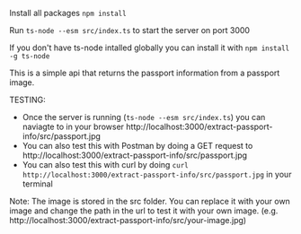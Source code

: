 Install all packages `npm install`

Run `ts-node --esm src/index.ts` to start the server on port 3000

If you don't have ts-node intalled globally you can install it with `npm install -g ts-node`

This is a simple api that returns the passport information from a passport image.

TESTING:

- Once the server is running (`ts-node --esm src/index.ts`) you can naviagte to in your browser http://localhost:3000/extract-passport-info/src/passport.jpg
- You can also test this with Postman by doing a GET request to http://localhost:3000/extract-passport-info/src/passport.jpg
- You can also test this with curl by doing `curl http://localhost:3000/extract-passport-info/src/passport.jpg` in your terminal

Note: The image is stored in the src folder. You can replace it with your own image and change the path in the url to test it with your own image. (e.g. http://localhost:3000/extract-passport-info/src/your-image.jpg)
